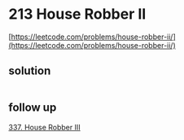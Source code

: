 # 213 House Robber II
[https://leetcode.com/problems/house-robber-ii/](https://leetcode.com/problems/house-robber-ii/)

## solution

```python

```

## follow up
[337. House Robber III](https://leetcode.com/problems/house-robber-iii/)

```python

```
